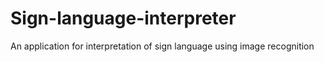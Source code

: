 # Sign-language-interpreter
An application for interpretation of sign language using image recognition
